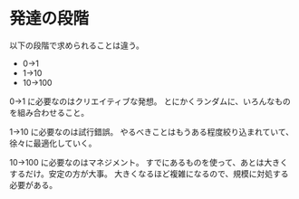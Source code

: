 # 発達の段階

以下の段階で求められることは違う。

-   0→1
-   1→10
-   10→100

0→1 に必要なのはクリエイティブな発想。
とにかくランダムに、いろんなものを組み合わせること。

1→10 に必要なのは試行錯誤。
やるべきことはもうある程度絞り込まれていて、徐々に最適化していく。

10→100 に必要なのはマネジメント。
すでにあるものを使って、あとは大きくするだけ。安定の方が大事。
大きくなるほど複雑になるので、規模に対処する必要がある。

